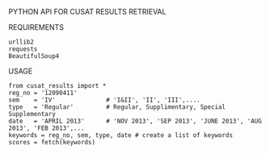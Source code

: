 PYTHON API FOR CUSAT RESULTS RETRIEVAL

REQUIREMENTS

	urllib2
	requests
	BeautifulSoup4

USAGE

	from cusat_results import *
	reg_no = '12090411'
	sem    = 'IV'              # 'I&II', 'II', 'III',....
	type   = 'Regular'         # Regular, Supplimentary, Special Supplementary 
	date   = 'APRIL 2013'      # 'NOV 2013', 'SEP 2013', 'JUNE 2013', 'AUG 2013', 'FEB 2013',...
	keywords = reg_no, sem, type, date # create a list of keywords
	scores = fetch(keywords)
